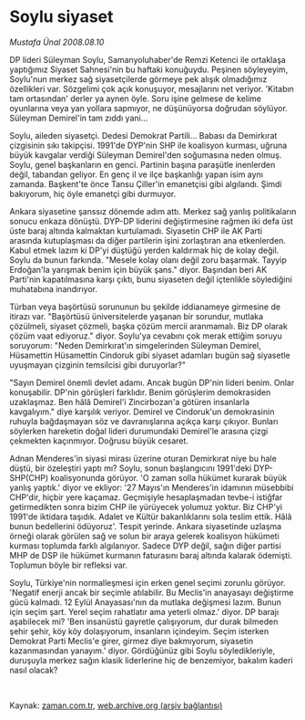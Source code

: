 # Soylu siyaset

*Mustafa Ünal 2008.08.10*

<tr><td class="metin" colspan="2" style="padding-top: 20px; padding-left: 5px; padding-right: 10px;">DP lideri Süleyman Soylu, Samanyoluhaber'de Remzi Ketenci ile ortaklaşa yaptığımız Siyaset Sahnesi'nin bu haftaki konuğuydu. Peşinen söyleyeyim, Soylu'nun merkez sağ siyasetçilerde görmeye pek alışık olmadığımız özellikleri var. Sözgelimi çok açık konuşuyor, mesajlarını net veriyor. 'Kitabın tam ortasından' derler ya aynen öyle. Soru işine gelmese de kelime oyunlarına veya yan yollara sapmıyor, ne düşünüyorsa doğrudan söylüyor. Süleyman Demirel'in tam zıddı yani...</td></tr><tr><td class="metin" colspan="2" style="padding-top: 20px; padding-left: 5px; padding-right: 10px;"><p>Soylu, aileden siyasetçi. Dedesi Demokrat Partili... Babası da Demirkırat çizgisinin sıkı takipçisi. 1991'de DYP'nin SHP ile koalisyon kurması, uğruna büyük kavgalar verdiği Süleyman Demirel'den soğumasına neden olmuş. Soylu, genel başkanların en genci. Partinin başına paraşütle inenlerden değil, tabandan geliyor. En genç il ve ilçe başkanlığı yapan isim aynı zamanda. Başkent'te önce Tansu Çiller'in emanetçisi gibi algılandı. Şimdi bakıyorum, hiç öyle emanetçi gibi durmuyor. 
<p>Ankara siyasetine şanssız dönemde adım attı. Merkez sağ yanlış politikaların sonucu enkaza dönüştü. DYP-DP liderini değiştirmesine rağmen iki defa üst üste baraj altında kalmaktan kurtulamadı. Siyasetin CHP ile AK Parti arasında kutuplaşması da diğer partilerin işini zorlaştıran ana etkenlerden. Kabul etmek lazım ki DP'yi düştüğü yerden kaldırmak hiç de kolay değil. Soylu da bunun farkında. "Mesele kolay olanı değil zoru başarmak. Tayyip Erdoğan'la yarışmak benim için büyük şans." diyor. Başından beri AK Parti'nin kapatılmasına karşı çıktı, bunu siyaseten değil içtenlikle söylediğini muhatabına inandırıyor. 
<p>Türban veya başörtüsü sorununun bu şekilde iddianameye girmesine de itirazı var. "Başörtüsü üniversitelerde yaşanan bir sorundur, mutlaka çözülmeli, siyaset çözmeli, başka çözüm mercii aranmamalı. Biz DP olarak çözüm vaat ediyoruz." diyor. Soylu'ya cevabını çok merak ettiğim soruyu soruyorum: "Neden Demirkırat'ın simgelerinden Süleyman Demirel, Hüsamettin Hüsamettin Cindoruk gibi siyaset adamları bugün sağ siyasetle uyuşmayan çizginin temsilcisi gibi duruyorlar?" 
<p>"Sayın Demirel önemli devlet adamı. Ancak bugün DP'nin lideri benim. Onlar konuşabilir. DP'nin görüşleri farklıdır. Benim görüşlerim demokrasiden uzaklaşmaz. Ben hâlâ Demirel'i Zincirbozan'a götüren insanlarla kavgalıyım." diye karşılık veriyor. Demirel ve Cindoruk'un demokrasinin ruhuyla bağdaşmayan söz ve davranışlarına açıkça karşı çıkıyor. Bunları söylerken hareketin doğal lideri durumundaki Demirel'le arasına çizgi çekmekten kaçınmıyor. Doğrusu büyük cesaret. 
<p>Adnan Menderes'in siyasi mirası üzerine oturan Demirkırat niye bu hale düştü, bir özeleştiri yaptı mı? Soylu, sonun başlangıcını 1991'deki DYP-SHP(CHP) koalisyonunda görüyor. 'O zaman solla hükümet kurarak büyük yanlış yaptık.' diyor ve ekliyor: '27 Mayıs'ın Menderes'in idamının müsebbibi CHP'dir, hiçbir yere kaçamaz. Geçmişiyle hesaplaşmadan tevbe-i istiğfar getirmedikten sonra bizim CHP ile yürüyecek yolumuz yoktur. Biz CHP'yi 1991'de iktidara taşıdık. Adalet ve Kültür bakanlıklarını sola teslim ettik. Hâlâ bunun bedellerini ödüyoruz'. Tespit yerinde. Ankara siyasetinde uzlaşma örneği olarak görülen sağ ve solun bir araya gelerek koalisyon hükümeti kurması toplumda farklı algılanıyor. Sadece DYP değil, sağın diğer partisi MHP de DSP ile hükümet kurmanın faturasını baraj altında kalarak ödemişti. Toplumun böyle bir refleksi var. 
<p>Soylu, Türkiye'nin normalleşmesi için erken genel seçimi zorunlu görüyor. 'Negatif enerji ancak bir seçimle atılabilir. Bu Meclis'in anayasayı değiştirme gücü kalmadı. 12 Eylül Anayasası'nın da mutlaka değişmesi lazım. Bunun için seçim şart. Yerel seçim rahatlatır ama yeterli olmaz.' diyor. DP barajı aşabilecek mi? 'Ben insanüstü gayretle çalışıyorum, dur durak bilmeden şehir şehir, köy köy dolaşıyorum, insanların içindeyim. Seçim isterken Demokrat Parti Meclis'e girer, girmez diye bakmıyorum, siyasetin kazanmasından yanayım.' diyor. Gördüğünüz gibi Soylu söyledikleriyle, duruşuyla merkez sağın klasik liderlerine hiç de benzemiyor, bakalım kaderi nasıl olacak?
<p><br/></p></p></p></p></p></p></p></td></tr>

Kaynak: [zaman.com.tr](http://zaman.com.tr/yazar.do?yazino=724214), [web.archive.org (arşiv bağlantısı)](http://web.archive.org/web/20080828121422/http://zaman.com.tr:80/yazar.do?yazino=724214)
